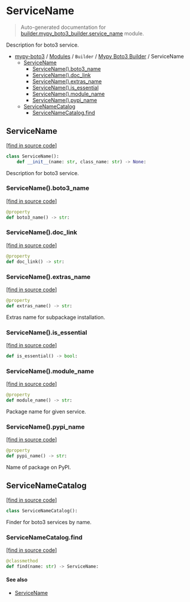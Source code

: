 # ServiceName

> Auto-generated documentation for [builder.mypy_boto3_builder.service_name](https://github.com/vemel/mypy_boto3/blob/master/builder/mypy_boto3_builder/service_name.py) module.

Description for boto3 service.

- [mypy-boto3](../../README.md#mypy_boto3) / [Modules](../../MODULES.md#mypy-boto3-modules) / `Builder` / [Mypy Boto3 Builder](index.md#mypy-boto3-builder) / ServiceName
    - [ServiceName](#servicename)
        - [ServiceName().boto3_name](#servicenameboto3_name)
        - [ServiceName().doc_link](#servicenamedoc_link)
        - [ServiceName().extras_name](#servicenameextras_name)
        - [ServiceName().is_essential](#servicenameis_essential)
        - [ServiceName().module_name](#servicenamemodule_name)
        - [ServiceName().pypi_name](#servicenamepypi_name)
    - [ServiceNameCatalog](#servicenamecatalog)
        - [ServiceNameCatalog.find](#servicenamecatalogfind)

## ServiceName

[[find in source code]](https://github.com/vemel/mypy_boto3/blob/master/builder/mypy_boto3_builder/service_name.py#L14)

```python
class ServiceName():
    def __init__(name: str, class_name: str) -> None:
```

Description for boto3 service.

### ServiceName().boto3_name

[[find in source code]](https://github.com/vemel/mypy_boto3/blob/master/builder/mypy_boto3_builder/service_name.py#L38)

```python
@property
def boto3_name() -> str:
```

### ServiceName().doc_link

[[find in source code]](https://github.com/vemel/mypy_boto3/blob/master/builder/mypy_boto3_builder/service_name.py#L66)

```python
@property
def doc_link() -> str:
```

### ServiceName().extras_name

[[find in source code]](https://github.com/vemel/mypy_boto3/blob/master/builder/mypy_boto3_builder/service_name.py#L56)

```python
@property
def extras_name() -> str:
```

Extras name for subpackage installation.

### ServiceName().is_essential

[[find in source code]](https://github.com/vemel/mypy_boto3/blob/master/builder/mypy_boto3_builder/service_name.py#L63)

```python
def is_essential() -> bool:
```

### ServiceName().module_name

[[find in source code]](https://github.com/vemel/mypy_boto3/blob/master/builder/mypy_boto3_builder/service_name.py#L42)

```python
@property
def module_name() -> str:
```

Package name for given service.

### ServiceName().pypi_name

[[find in source code]](https://github.com/vemel/mypy_boto3/blob/master/builder/mypy_boto3_builder/service_name.py#L49)

```python
@property
def pypi_name() -> str:
```

Name of package on PyPI.

## ServiceNameCatalog

[[find in source code]](https://github.com/vemel/mypy_boto3/blob/master/builder/mypy_boto3_builder/service_name.py#L74)

```python
class ServiceNameCatalog():
```

Finder for boto3 services by name.

### ServiceNameCatalog.find

[[find in source code]](https://github.com/vemel/mypy_boto3/blob/master/builder/mypy_boto3_builder/service_name.py#L310)

```python
@classmethod
def find(name: str) -> ServiceName:
```

#### See also

- [ServiceName](#servicename)

